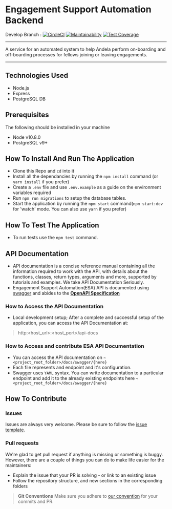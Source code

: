 # Engagement Support Automation Backend
Develop Branch :
[![CircleCI](https://circleci.com/gh/andela/bp-esa-backend/tree/develop.svg?style=svg)](https://circleci.com/gh/andela/bp-esa-backend/tree/develop) [![Maintainability](https://api.codeclimate.com/v1/badges/7ca38aaad866dd17a948/maintainability)](https://codeclimate.com/github/andela/bp-esa-backend/maintainability) [![Test Coverage](https://api.codeclimate.com/v1/badges/7ca38aaad866dd17a948/test_coverage)](https://codeclimate.com/github/andela/bp-esa-backend/test_coverage)
<hr>

A service for an automated system to help Andela perform on-boarding and off-boarding processes for fellows joining or leaving engagements.
<hr>

## Technologies Used
- Node.js
- Express
- PostgreSQL DB

## Prerequisites
The following should be installed in your machine
- Node v10.8.0
- PostgreSQL v9+

## How To Install And Run The Application

* Clone this Repo and `cd` into it
* Install all the dependancies by running the `npm install` command (or `yarn install` if you prefer)
* Create a `.env` file and use `.env.example` as a guide on the environment variables required
* Run `npm run migrations` to setup the database tables.
* Start the application by running the `npm start` command(`npm start:dev` for 'watch' mode. You can also use `yarn` if you prefer)

## How To Test The Application

* To run tests use the `npm test` command.

## API Documentation
*  API documentation is a concise reference manual containing all the information required to work with the API, with details about the functions, classes, return types, arguments and more, supported by tutorials and examples. We take API Documentation Seriously.
* Engagement Support Automation(ESA) API is documented using [swagger](https://swagger.io/) and abides to the [**OpenAPI Specification**](https://swagger.io/specification/)
### How to Access the API Documentation
* Local development setup; After a complete and successful setup of the application, you can access the API Documentation at:
> http:<host_url>:<host_port>/api-docs
### How to Access and contribute ESA API Documentation
* You can access the API documentation on `~<project_root_folder>/docs/swagger/{here}`
* Each file represents and endpoint and it's configuration.
* Swagger uses `YAML` syntax. You can write documentation to a particular endpoint and add it to the already existing endpoints here `~<project_root_folder>/docs/swagger/{here}`

## How To Contribute

### Issues
Issues are always very welcome. Please be sure to follow the [issue template](https://github.com/andela/engineering-playbook/issues/new).

### Pull requests
We're glad to get pull request if anything is missing or something is buggy. However, there are a couple of things you can do to make life easier for the maintainers:

- Explain the issue that your PR is solving - or link to an existing issue
- Follow the repository structure, and new sections in the corresponding folders

>**Git Conventions**
>Make sure you adhere to [our convention](https://github.com/andela/engineering-playbook/tree/master/5.%20Developing/Conventions#commit-message) for your commits and PR.

